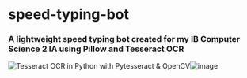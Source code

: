 # speed-typing-bot

### A lightweight speed typing bot created for my IB Computer Science 2 IA using Pillow and Tesseract OCR

<img src="https://nanonets.com/blog/content/images/2019/12/Tesseract.gif" alt="Tesseract OCR in Python with Pytesseract &amp; OpenCV"/>![image](https://user-images.githubusercontent.com/67910697/219677425-37798ea5-b933-405e-aacd-81f8626e05b6.png)

